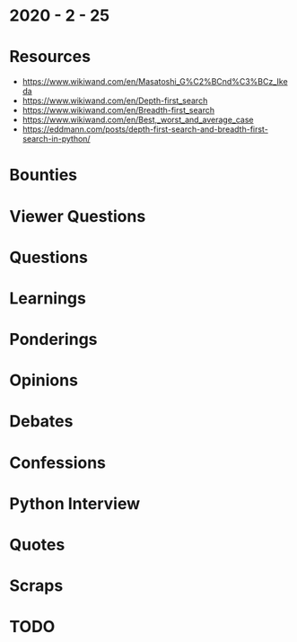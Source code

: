 # 2020 - 2 - 25

Resources
=========
- https://www.wikiwand.com/en/Masatoshi_G%C2%BCnd%C3%BCz_Ikeda
- https://www.wikiwand.com/en/Depth-first_search
- https://www.wikiwand.com/en/Breadth-first_search
- https://www.wikiwand.com/en/Best,_worst_and_average_case
- https://eddmann.com/posts/depth-first-search-and-breadth-first-search-in-python/

Bounties
========

Viewer Questions
================

Questions
=========

Learnings
=========

Ponderings
==========

Opinions
========

Debates
=======

Confessions
===========

Python Interview
================

Quotes
======

Scraps
======

TODO
====
